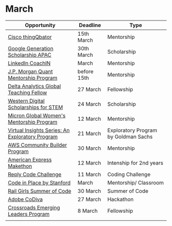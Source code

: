 # March

Opportunity|Deadline|Type
----|-----|-----
[Cisco thingQbator](https://thingqbator.nasscomfoundation.org/login) | 15th March | Mentorship
[Google Generation Scholarship APAC](https://buildyourfuture.withgoogle.com/scholarships/generation-google-scholarship-apac/) | 30th March | Scholarship
[LinkedIn CoachlN](https://coachin2021.splashthat.com/) | March | Mentorship
[J.P. Morgan Quant Mentorship Program](https://jpmc.recsolu.com/external/events/7fhj8JsCg3MnReoSQFtVVg) | before 15th | Mentorship
[Delta Analytics Global Teaching Fellow](http://www.deltanalytics.org/global-teaching-fellowship-application.html) | 27 March | Fellowship
[Western Digital Scholarships for STEM](https://www.westerndigital.com/company/corporate-philanthropy/scholarship-programs) | 24 March | Scholarship
[Micron Global Women's Mentorship Program](https://www.google.com/url?sa=t&source=web&rct=j&url=https://www.dieti.unina.it/images/opportunita/Micron_Global_Women_s_Mentorship_Program_2021.pdf&ved=2ahUKEwja_-yp1LHwAhXxgtgFHaSSAZ0QFjAAegQIBRAC&usg=AOvVaw3eGcIEC7VUWC-D23LuQpeo) | 12 March | Mentorship
[Virtual Insights Series: An Exploratory Program](https://www.goldmansachs.com/careers/students/programs/americas/undergrad-virtual-insight-series.html) | 21 March | Exploratory Program by Goldman Sachs
[AWS Community Builder Program](https://aws.amazon.com/developer/community/community-builders/) | 30 March | Mentorship
[American Express Makethon](https://american-express-makeathon-2021.hackerearth.com/) | 12 March | Intenship for 2nd years
[Reply Code Challenge](https://www.reply.com/en/newsroom/events/reply-code-challenge-2021) | 11 March | Coding Challenge
[Code in Place by Stanford](https://codeinplace.stanford.edu/) | March | Mentorship/ Classroom
[Rail Girls Summer of Code](https://railsgirlssummerofcode.org/) | 30 March | Summer of Code
[Adobe CoDiva](https://www.firstnaukri.com/careers/customised/landingpage/adobe/codiva/index.html) | 27 March | Hackathon
[Crossroads Emerging Leaders Program](https://cmes.fas.harvard.edu/crossroads-emerging-leaders-program) | 8 March | Fellowship
[]() |  | 